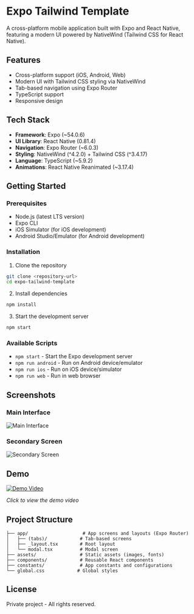 # Expo Tailwind Template

A cross-platform mobile application built with Expo and React Native, featuring a modern UI powered by NativeWind (Tailwind CSS for React Native).

## Features

- Cross-platform support (iOS, Android, Web)
- Modern UI with Tailwind CSS styling via NativeWind
- Tab-based navigation using Expo Router
- TypeScript support
- Responsive design

## Tech Stack

- **Framework**: Expo (~54.0.6)
- **UI Library**: React Native (0.81.4)
- **Navigation**: Expo Router (~6.0.3)
- **Styling**: NativeWind (^4.2.0) + Tailwind CSS (^3.4.17)
- **Language**: TypeScript (~5.9.2)
- **Animations**: React Native Reanimated (~3.17.4)

## Getting Started

### Prerequisites

- Node.js (latest LTS version)
- Expo CLI
- iOS Simulator (for iOS development)
- Android Studio/Emulator (for Android development)

### Installation

1. Clone the repository
```bash
git clone <repository-url>
cd expo-tailwind-template
```

2. Install dependencies
```bash
npm install
```

3. Start the development server
```bash
npm start
```

### Available Scripts

- `npm start` - Start the Expo development server
- `npm run android` - Run on Android device/emulator
- `npm run ios` - Run on iOS device/simulator
- `npm run web` - Run in web browser

## Screenshots

### Main Interface
![Main Interface](./assets/demo/screenshot-1.png)

### Secondary Screen
![Secondary Screen](./assets/demo/screenshot-2.png)

## Demo

[![Demo Video](./assets/demo/demo-thumbnail.png)](./assets/demo/screencast-demo.webm)

*Click to view the demo video*

## Project Structure

```
├── app/                    # App screens and layouts (Expo Router)
│   ├── (tabs)/            # Tab-based screens
│   ├── _layout.tsx        # Root layout
│   └── modal.tsx          # Modal screen
├── assets/                # Static assets (images, fonts)
├── components/            # Reusable React components
├── constants/             # App constants and configurations
└── global.css            # Global styles
```

## License

Private project - All rights reserved.
